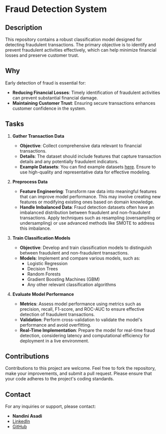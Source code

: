 # Fraud Detection System

## Description
This repository contains a robust classification model designed for detecting fraudulent transactions. The primary objective is to identify and prevent fraudulent activities effectively, which can help minimize financial losses and preserve customer trust.

## Why
Early detection of fraud is essential for:
- **Reducing Financial Losses**: Timely identification of fraudulent activities can prevent substantial financial damage.
- **Maintaining Customer Trust**: Ensuring secure transactions enhances customer confidence in the system.

## Tasks
1. **Gather Transaction Data**
   - **Objective**: Collect comprehensive data relevant to financial transactions.
   - **Details**: The dataset should include features that capture transaction details and any potentially fraudulent indicators.
   - **Example Datasets**: You can find example datasets [here](#). Ensure to use high-quality and representative data for effective modeling.

2. **Preprocess Data**
   - **Feature Engineering**: Transform raw data into meaningful features that can improve model performance. This may involve creating new features or modifying existing ones based on domain knowledge.
   - **Handle Imbalanced Data**: Fraud detection datasets often have an imbalanced distribution between fraudulent and non-fraudulent transactions. Apply techniques such as resampling (oversampling or undersampling) or use advanced methods like SMOTE to address this imbalance.

3. **Train Classification Models**
   - **Objective**: Develop and train classification models to distinguish between fraudulent and non-fraudulent transactions.
   - **Models**: Implement and compare various models, such as:
     - Logistic Regression
     - Decision Trees
     - Random Forests
     - Gradient Boosting Machines (GBM)
     - Any other relevant classification algorithms

4. **Evaluate Model Performance**
   - **Metrics**: Assess model performance using metrics such as precision, recall, F1-score, and ROC-AUC to ensure effective detection of fraudulent transactions.
   - **Validation**: Perform cross-validation to validate the model's performance and avoid overfitting.
   - **Real-Time Implementation**: Prepare the model for real-time fraud detection, considering latency and computational efficiency for deployment in a live environment.

## Contributions

Contributions to this project are welcome. Feel free to fork the repository, make your improvements, and submit a pull request. Please ensure that your code adheres to the project's coding standards.

## Contact

For any inquiries or support, please contact:
- **Nandini Asadi**
- [LinkedIn](https://www.linkedin.com/in/nandini-asadi-8a4873241/)
- [GitHub](https://github.com/nandini-asadi)